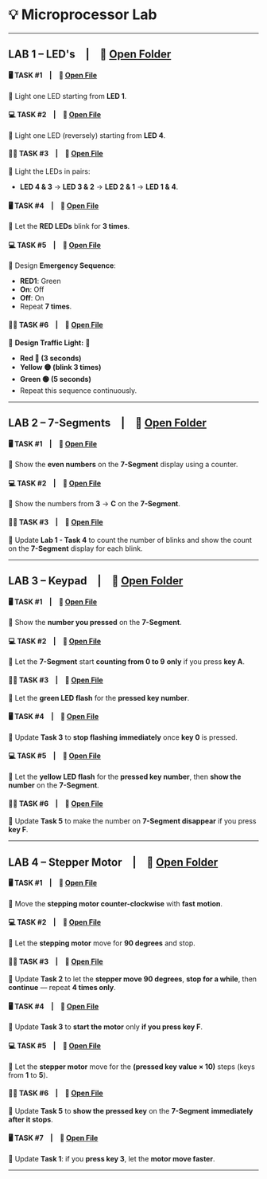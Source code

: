 # 💡 Microprocessor Lab

---

## LAB 1 – LED's  |  📁 [Open Folder](LAB%201/)
#### 🖥️ TASK #1  |  📄 [Open File](LAB%201/TASK%201)  
🔹 Light one LED starting from **LED 1**.

#### 💻 TASK #2  |  📄 [Open File](LAB%201/TASK%202)  
🔹 Light one LED (reversely) starting from **LED 4**.

#### 👨‍💻 TASK #3  |  📄 [Open File](LAB%201/TASK%203)  
🔹 Light the LEDs in pairs:  
- **LED 4 & 3** → **LED 3 & 2** → **LED 2 & 1** → **LED 1 & 4**.

#### 🖥️ TASK #4  |  📄 [Open File](LAB%201/TASK%204)  
🔹 Let the **RED LEDs** blink for **3 times**.

#### 💻 TASK #5  |  📄 [Open File](LAB%201/TASK%205)  
🔹 Design **Emergency Sequence**:  
- **RED1**: Green  
- **On**: Off  
- **Off**: On  
- Repeat **7 times**.

#### 👨‍💻 TASK #6  |  📄 [Open File](LAB%201/TASK%206)  
🔹 **Design Traffic Light:** 🚦  
   - **Red 🔴 (3 seconds)**  
   - **Yellow 🟡 (blink 3 times)**  
   - **Green 🟢 (5 seconds)**  
   - Repeat this sequence continuously.

---

## LAB 2 – 7-Segments  |  📁 [Open Folder](LAB%202/)
#### 🖥️ TASK #1  |  📄 [Open File](LAB%202/TASK%201)  
🔹 Show the **even numbers** on the **7-Segment** display using a counter.

#### 💻 TASK #2  |  📄 [Open File](LAB%202/TASK%202)  
🔹 Show the numbers from **3** → **C** on the **7-Segment**.

#### 👨‍💻 TASK #3  |  📄 [Open File](LAB%202/TASK%203)  
🔹 Update **Lab 1 - Task 4** to count the number of blinks and show the count on the **7-Segment** display for each blink.

---

## LAB 3 – Keypad  |  📁 [Open Folder](LAB%203/)
#### 🖥️ TASK #1  |  📄 [Open File](LAB%203/TASK%201)  
🔹 Show the **number you pressed** on the **7-Segment**.

#### 💻 TASK #2  |  📄 [Open File](LAB%203/TASK%202)  
🔹 Let the **7-Segment** start **counting from 0 to 9** **only** if you press **key A**.

#### 👨‍💻 TASK #3  |  📄 [Open File](LAB%203/TASK%203)  
🔹 Let the **green LED flash** for the **pressed key number**.

#### 🖥️ TASK #4  |  📄 [Open File](LAB%203/TASK%204)  
🔹 Update **Task 3** to **stop flashing** **immediately** once **key 0** is pressed.

#### 💻 TASK #5  |  📄 [Open File](LAB%203/TASK%205)  
🔹 Let the **yellow LED flash** for the **pressed key number**, then **show the number** on the **7-Segment**.

#### 👨‍💻 TASK #6  |  📄 [Open File](LAB%203/TASK%206)  
🔹 Update **Task 5** to make the number on **7-Segment disappear** if you press **key F**.

---

## LAB 4 – Stepper Motor  |  📁 [Open Folder](LAB%204/)
#### 🖥️ TASK #1  |  📄 [Open File](LAB%204/TASK%201)  
🔹 Move the **stepping motor counter-clockwise** with **fast motion**.

#### 💻 TASK #2  |  📄 [Open File](LAB%204/TASK%202)  
🔹 Let the **stepping motor** move for **90 degrees** and stop.

#### 👨‍💻 TASK #3  |  📄 [Open File](LAB%204/TASK%203)  
🔹 Update **Task 2** to let the **stepper move 90 degrees**, **stop for a while**, then **continue** — repeat **4 times only**.

#### 🖥️ TASK #4  |  📄 [Open File](LAB%204/TASK%204)  
🔹 Update **Task 3** to **start the motor** only **if you press key F**.

#### 💻 TASK #5  |  📄 [Open File](LAB%204/TASK%205)  
🔹 Let the **stepper motor** move for the **(pressed key value × 10)** steps (keys from **1** to **5**).

#### 👨‍💻 TASK #6  |  📄 [Open File](LAB%204/TASK%206)  
🔹 Update **Task 5** to **show the pressed key** on the **7-Segment** **immediately after it stops**.

#### 🖥️ TASK #7  |  📄 [Open File](LAB%204/TASK%207)  
🔹 Update **Task 1**: if you **press key 3**, let the **motor move faster**.

---
